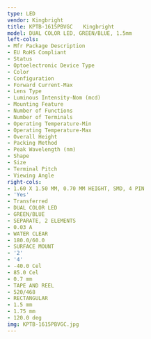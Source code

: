 ```yaml
---
type: LED
vendor: Kingbright
title: KPTB-1615PBVGC　　Kingbright
model: DUAL COLOR LED, GREEN/BLUE, 1.5mm
left-cols:
- Mfr Package Description
- EU RoHS Compliant
- Status
- Optoelectronic Device Type
- Color
- Configuration
- Forward Current-Max
- Lens Type
- Luminous Intensity-Nom (mcd)
- Mounting Feature
- Number of Functions
- Number of Terminals
- Operating Temperature-Min
- Operating Temperature-Max
- Overall Height
- Packing Method
- Peak Wavelength (nm)
- Shape
- Size
- Terminal Pitch
- Viewing Angle
right-cols:
- 1.60 X 1.50 MM, 0.70 MM HEIGHT, SMD, 4 PIN
- 'Yes'
- Transferred
- DUAL COLOR LED
- GREEN/BLUE
- SEPARATE, 2 ELEMENTS
- 0.03 A
- WATER CLEAR
- 180.0/60.0
- SURFACE MOUNT
- '2'
- '4'
- -40.0 Cel
- 85.0 Cel
- 0.7 mm
- TAPE AND REEL
- 520/468
- RECTANGULAR
- 1.5 mm
- 1.75 mm
- 120.0 deg
img: KPTB-1615PBVGC.jpg
---
```

